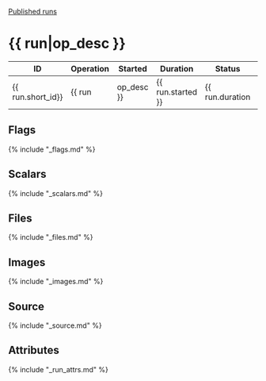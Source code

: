 [Published runs](../README.md)

# {{ run|op_desc }}

| ID                | Operation         | Started           | Duration                     | Status           | Label           |
| --                | ---------         | ---------         | --------                     | ------           | -----           |
| {{ run.short_id}} | {{ run|op_desc }} | {{ run.started }} | {{ run.duration|safe_cell }} | {{ run.status }} | {{ run.label }} |

## Flags

{% include "_flags.md" %}

## Scalars

{% include "_scalars.md" %}

## Files

{% include "_files.md" %}

## Images

{% include "_images.md" %}

## Source

{% include "_source.md" %}

## Attributes

{% include "_run_attrs.md" %}
